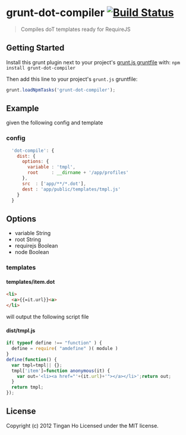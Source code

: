 # grunt-dot-compiler [![Build Status](https://travis-ci.org/tinganho/grunt-dot-compiler.png)](https://travis-ci.org/tinganho/grunt-dot-compiler)

> Compiles doT templates ready for RequireJS

## Getting Started
Install this grunt plugin next to your project's [grunt.js gruntfile][getting_started] with: `npm install grunt-dot-compiler`

Then add this line to your project's `grunt.js` gruntfile:

```javascript
grunt.loadNpmTasks('grunt-dot-compiler');
```

[grunt]: http://gruntjs.com/
[getting_started]: https://github.com/gruntjs/grunt/blob/master/docs/getting_started.md

## Example
given the following config and template
### config
```javascript
  'dot-compile': {
    dist: {
      options: {
        variable : 'tmpl',
        root     : __dirname + '/app/profiles'
      },
      src  : ['app/**/*.dot'],
      dest : 'app/public/templates/tmpl.js'
    }
  }
```
## Options
* variable String 
* root String
* requirejs Boolean
* node Boolean 

### templates
#### templates/item.dot
```html
<li>
  <a>{{=it.url}}<a>
</li>
```

will output the following script file
#### dist/tmpl.js
```javascript
if( typeof define !== "function" ) {
  define = require( "amdefine" )( module )
}
define(function() {
  var tmpl=tmpl|| {};
  tmpl['item']=function anonymous(it) {
    var out='<li><a href="'+(it.url)+'"></a></li>';return out;
  }
  return tmpl;
});
```

## License
Copyright (c) 2012 Tingan Ho
Licensed under the MIT license.
